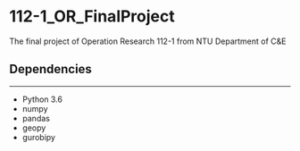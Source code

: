 # 112-1_OR_FinalProject
The final project of Operation Research 112-1 from NTU Department of C&amp;E

## Dependencies
---
- Python 3.6
- numpy
- pandas
- geopy
- gurobipy

